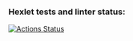 ### Hexlet tests and linter status:
[![Actions Status](https://github.com/btursyn/rails-project-64/actions/workflows/hexlet-check.yml/badge.svg)](https://github.com/btursyn/rails-project-64/actions)